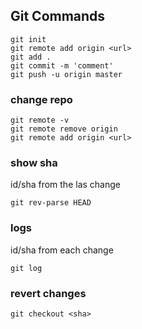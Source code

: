 ## Git Commands
```
git init
git remote add origin <url>
git add .
git commit -m 'comment'
git push -u origin master
```
### change repo
```
git remote -v
git remote remove origin
git remote add origin <url>
```
### show sha
id/sha from the las change
```
git rev-parse HEAD
```
### logs
id/sha from each change
```
git log
```
### revert changes
```
git checkout <sha>
```